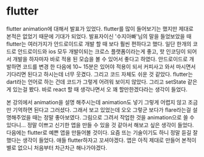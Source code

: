 # flutter 

flutter animation에 대해서 발표가 있었다. flutter를 많이 들어보기는 했지만 제대로 본적은 없었기 때문에 기대가 되었다. 발표자이신 '수지아빠'님의 말을 들었보았을 때 flutter는 여러가지가 안드로이드로 개발 할 때 보다 훨씬 편하다고 했다. 일단 한개의 코드로 안드로이드와 ios 모두 개발이되는 크로스 플랫폼이라는게 좋고, 핫 인코딩이 되어서 개발을 하자마자 바로 적용 된 모습을 볼 수 있어서 좋다고 하였다. 안드로이드로 개발하면 코드를 변경 한 다음에 10~ 15분은 있어야 적용이 되서 커피사고 와서 마시면서 기다리면 된다고 하시는데 너무 웃겼다. 그리고 코드 자체도 쉬운 것 같았다. flutter는 dart라는 언어로 하는 건데 코드가 그렇게 어려워 보이지 않았다. 그리고 setState 같은게 있는걸 봤다. 바로 react 할 때 생각나면서 오 꽤 할만한겠다라는 생각이 들었다.

본 강의에서 animation을 설명 해주시는데 animation도 넣기 그렇게 어렵지 않고 조금만 기억하면 된다고 그러셨다. 그래서 보고 있었는데 오오 그렇군 보다가 flare라는걸 설명해주었을 때는 정말 좋아보였다. 그림으로 그려서 작업한 것을 animation으로 쓸 수 있다니... 정말 이쁘고 신기한 앱을 만들 수 있을 것 같아서 해보고 싶은 생각이 들었다. 다음에는 flutter로 예쁜 앱을 만들어볼 것이다. 요즘 뜨는 기술이기도 하니 정말 듣길 잘했다는 생각이 들었다. 애들 flutter하자고 꼬셔야겠다. 앱은 아직 제대로 만들어 본적이 별로 없으니 처음부터 차근차근 해나가야겠다.
